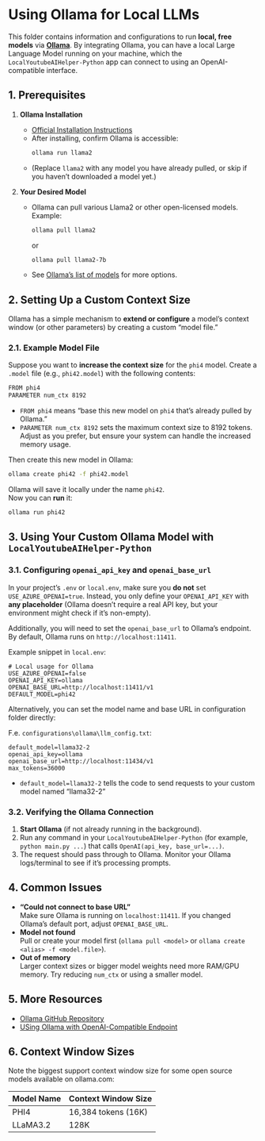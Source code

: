 # Using Ollama for Local LLMs

This folder contains information and configurations to run **local, free models** via [**Ollama**](https://ollama.com). By integrating Ollama, you can have a local Large Language Model running on your machine, which the `LocalYoutubeAIHelper-Python` app can connect to using an OpenAI-compatible interface.

## 1. Prerequisites

1. **Ollama Installation**  
   - [Official Installation Instructions](htts://ollama.com)  
   - After installing, confirm Ollama is accessible:  
     ```bash
     ollama run llama2
     ```
   - (Replace `llama2` with any model you have already pulled, or skip if you haven’t downloaded a model yet.)

2. **Your Desired Model**  
   - Ollama can pull various Llama2 or other open-licensed models. Example:
     ```bash
     ollama pull llama2
     ```
     or
     ```bash
     ollama pull llama2-7b
     ```
   - See [Ollama’s list of models](https://ollama.com/search) for more options.

## 2. Setting Up a Custom Context Size

Ollama has a simple mechanism to **extend or configure** a model’s context window (or other parameters) by creating a custom “model file.”

### 2.1. Example Model File

Suppose you want to **increase the context size** for the `phi4` model. Create a `.model` file (e.g., `phi42.model`) with the following contents:

```txt
FROM phi4
PARAMETER num_ctx 8192
```

- `FROM phi4` means “base this new model on `phi4` that’s already pulled by Ollama.”
- `PARAMETER num_ctx 8192` sets the maximum context size to 8192 tokens. Adjust as you prefer, but ensure your system can handle the increased memory usage.

Then create this new model in Ollama:

```bash
ollama create phi42 -f phi42.model
```

Ollama will save it locally under the name `phi42`.  
Now you can **run** it:
```bash
ollama run phi42
```

## 3. Using Your Custom Ollama Model with `LocalYoutubeAIHelper-Python`

### 3.1. Configuring `openai_api_key` and `openai_base_url`

In your project’s `.env` or `local.env`, make sure you **do not** set `USE_AZURE_OPENAI=true`. Instead, you only define your `OPENAI_API_KEY` with **any placeholder** (Ollama doesn’t require a real API key, but your environment might check if it’s non-empty).

Additionally, you will need to set the `openai_base_url` to Ollama’s endpoint. By default, Ollama runs on `http://localhost:11411`.

Example snippet in `local.env`:
```env
# Local usage for Ollama
USE_AZURE_OPENAI=false
OPENAI_API_KEY=ollama
OPENAI_BASE_URL=http://localhost:11411/v1
DEFAULT_MODEL=phi42
```

Alternatively, you can set the model name and base URL in configuration folder directly:

F.e. `configurations\ollama\llm_config.txt`:

```config
default_model=llama32-2
openai_api_key=ollama
openai_base_url=http://localhost:11434/v1
max_tokens=36000
```

- `default_model=llama32-2` tells the code to send requests to your custom model named “llama32-2”

### 3.2. Verifying the Ollama Connection

1. **Start Ollama** (if not already running in the background).
2. Run any command in your `LocalYoutubeAIHelper-Python` (for example, `python main.py ...`) that calls `OpenAI(api_key, base_url=...)`.
3. The request should pass through to Ollama. Monitor your Ollama logs/terminal to see if it’s processing prompts.


## 4. Common Issues

- **“Could not connect to base URL”**  
  Make sure Ollama is running on `localhost:11411`. If you changed Ollama’s default port, adjust `OPENAI_BASE_URL`.
- **Model not found**  
  Pull or create your model first (`ollama pull <model>` or `ollama create <alias> -f <model.file>`).
- **Out of memory**  
  Larger context sizes or bigger model weights need more RAM/GPU memory. Try reducing `num_ctx` or using a smaller model.

## 5. More Resources

- [Ollama GitHub Repository](https://github.com/ollama/ollama)  
- [USing Ollama with OpenAI-Compatible Endpoint](https://ollama.com/blog/openai-compatibility)  

## 6. Context Window Sizes

Note the biggest support context window size for some open source models available on ollama.com:

| Model Name | Context Window Size |
|------------|---------------------|
| PHI4       | 16,384 tokens  (16K)|
| LLaMA3.2   | 128K                |

